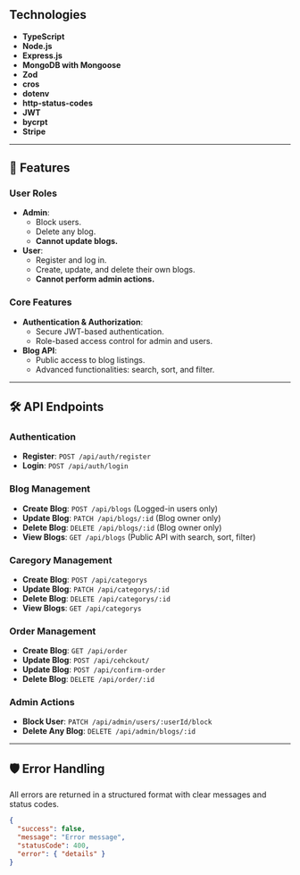 
<h1 align="center">
</h1>

## Technologies

*   **TypeScript**
*   **Node.js**
*   **Express.js**
*   **MongoDB with Mongoose**
*   **Zod**
*   **cros**
*   **dotenv**
*   **http-status-codes**
*   **JWT**
*   **bycrpt**
*   **Stripe**

* * *


## 🚀 Features

### User Roles
- **Admin**:
  - Block users.
  - Delete any blog.
  - **Cannot update blogs.**
- **User**:
  - Register and log in.
  - Create, update, and delete their own blogs.
  - **Cannot perform admin actions.**

### Core Features
- **Authentication & Authorization**:
  - Secure JWT-based authentication.
  - Role-based access control for admin and users.
- **Blog API**:
  - Public access to blog listings.
  - Advanced functionalities: search, sort, and filter.

---

## 🛠️ API Endpoints

### Authentication
- **Register**: `POST /api/auth/register`  
- **Login**: `POST /api/auth/login`

### Blog Management
- **Create Blog**: `POST /api/blogs` (Logged-in users only)
- **Update Blog**: `PATCH /api/blogs/:id` (Blog owner only)
- **Delete Blog**: `DELETE /api/blogs/:id` (Blog owner only)
- **View Blogs**: `GET /api/blogs` (Public API with search, sort, filter)

### Caregory Management
- **Create Blog**: `POST /api/categorys` 
- **Update Blog**: `PATCH /api/categorys/:id` 
- **Delete Blog**: `DELETE /api/categorys/:id` 
- **View Blogs**: `GET /api/categorys` 
### Order Management
- **Create Blog**: `GET /api/order` 
- **Update Blog**: `POST /api/cehckout/` 
- **Update Blog**: `POST /api/confirm-order` 
- **Delete Blog**: `DELETE /api/order/:id` 

### Admin Actions
- **Block User**: `PATCH /api/admin/users/:userId/block`
- **Delete Any Blog**: `DELETE /api/admin/blogs/:id`

---

## 🛡️ Error Handling
All errors are returned in a structured format with clear messages and status codes.

```json
{
  "success": false,
  "message": "Error message",
  "statusCode": 400,
  "error": { "details" }
}
```

